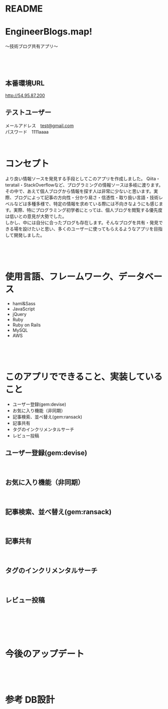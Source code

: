 # README

# EngineerBlogs.map!
〜技術ブログ共有アプリ〜
<p>&nbsp</p>
<p>&nbsp</p>

## 本番環境URL
http://54.95.87.200

## テストユーザー
メールアドレス　test@gmail.com<br>パスワード　1111aaaa
<p>&nbsp</p>

# コンセプト
より良い情報ソースを発見する手段としてこのアプリを作成しました。
Qiita・teratail・StackOverflowなど、プログラミングの情報ソースは多岐に渡ります。その中で、あえて個人ブログから情報を探す人は非常に少ないと思います。実際、ブログによって記事の方向性・分かり易さ・信憑性・取り扱い言語・技術レベルなどは多種多様で、特定の情報を求めている際には不向きなようにも感じます。実際、特にプログラミング初学者にとっては、個人ブログを閲覧する優先度は低いとの意見が大勢でした。<br>
しかし、中には自分に合ったブログも存在します。そんなブログを共有・発見できる場を設けたいと思い、多くのユーザーに使ってもらえるようなアプリを目指して開発しました。
<p>&nbsp</p>
<p>&nbsp</p>

# 使用言語、フレームワーク、データベース
- haml&Sass
- JavaScript
- jQuery
- Ruby
- Ruby on Rails
- MySQL
- AWS
<p>&nbsp</p>
<p>&nbsp</p>

# このアプリでできること、実装していること
- ユーザー登録(gem:devise)
- お気に入り機能（非同期）
- 記事検索、並べ替え(gem:ransack)
- 記事共有
- タグのインクリメンタルサーチ
- レビュー投稿


## ユーザー登録(gem:devise)


<p>&nbsp</p>

## お気に入り機能（非同期）

<p>&nbsp</p>

## 記事検索、並べ替え(gem:ransack)

<p>&nbsp</p>

## 記事共有

<p>&nbsp</p>

## タグのインクリメンタルサーチ

<p>&nbsp</p>

## レビュー投稿

<p>&nbsp</p>


<p>&nbsp</p>
<p>&nbsp</p>

# 今後のアップデート

<br>

<p>&nbsp</p>

# 参考 DB設計
